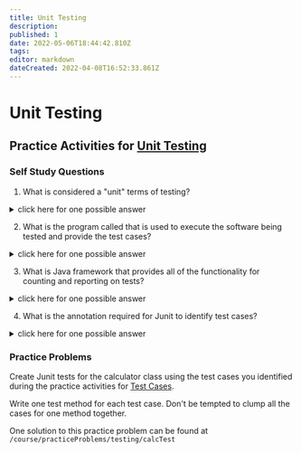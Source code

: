 ```yaml
---
title: Unit Testing
description: 
published: 1
date: 2022-05-06T18:44:42.810Z
tags: 
editor: markdown
dateCreated: 2022-04-08T16:52:33.861Z
---
```


# Unit Testing
## Practice Activities for [Unit Testing](/testing/unitTesting)



### Self Study Questions
1. What is considered a "unit" terms of testing?
<details>
<summary>click here for one possible answer</summary>
  
Any small testable part of an application.
</details>

2. What is the program called that is used to execute the software being tested and provide the test cases?
<details>
<summary>click here for one possible answer</summary>
  
**Test Harness**
</details>

3. What is Java framework that provides all of the functionality for counting and reporting on tests?
<details>
<summary>click here for one possible answer</summary>
  
`Junit`.
</details>

4. What is the annotation required for Junit to identify test cases?
<details>
<summary>click here for one possible answer</summary>
  
`@Test`.
</details>

### Practice Problems

Create Junit tests for the calculator class using the test cases you identified during the practice activities for [Test Cases](/practiceActivities/testing/testCases).

Write one test method for each test case. Don't be tempted to clump all the cases for one method together.

One solution to this practice problem can be found at `/course/practiceProblems/testing/calcTest`